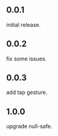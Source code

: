 ## 0.0.1
initial release.
## 0.0.2
fix some issues.
## 0.0.3
add tap gesture.
## 1.0.0
upgrade null-safe.